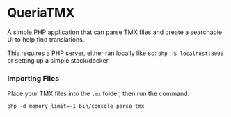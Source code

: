 # QueriaTMX

A simple PHP application that can parse TMX files and create a searchable UI to help find translations.

This requires a PHP server, either ran locally like so: `php -S localhost:8000` or setting up a simple stack/docker.

### Importing Files

Place your TMX files into the `tmx` folder, then run the command:

```
php -d memory_limit=-1 bin/console parse_tmx
```
    
